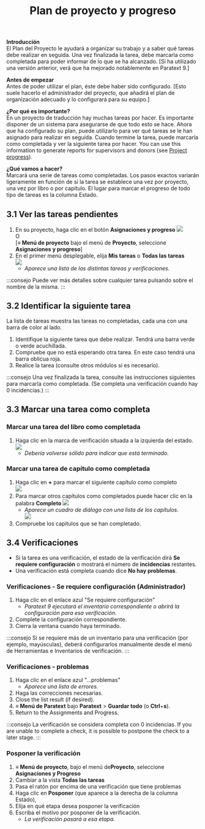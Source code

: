 ﻿---
title: 3. Plan de proyecto y progreso
---

**Introducción**  
El Plan del Proyecto le ayudará a organizar su trabajo y a saber qué tareas debe realizar en seguida. Una vez finalizada la tarea, debe marcarla como completada para poder informar de lo que se ha alcanzado. [Si ha utilizado una versión anterior, verá que ha mejorado notablemente en Paratext 9.]

**Antes de empezar**  
Antes de poder utilizar el plan, éste debe haber sido configurado. [Esto suele hacerlo el administrador del proyecto, que añadirá el plan de organización adecuado y lo configurará para su equipo.]

**¿Por qué es importante?**  
En un proyecto de traducción hay muchas tareas por hacer. Es importante disponer de un sistema para asegurarse de que todo esto se hace. Ahora que ha configurado su plan, puede utilizarlo para ver qué tareas se le han asignado para realizar en seguida. Cuando termine la tarea, puede marcarla como completada y ver la siguiente tarea por hacer. You can use this information to generate reports for supervisors and donors (see [Project progress](6.PP2.md)).

**¿Qué vamos a hacer?**  
Marcará una serie de tareas como completadas. Los pasos exactos variarán ligeramente en función de si la tarea se establece una vez por proyecto, una vez por libro o por capítulo. El lugar para marcar el progreso de todo tipo de tareas es la columna Estado.

## 3.1 Ver las tareas pendientes

1.  En su proyecto, haga clic en el botón **Asignaciones y progreso** ![](../media/03751d97bff94e04afee1ef9c87c4d22.png)  
   O  
   [**≡ Menú de proyecto** bajo el menú de **Proyecto**, seleccione **Asignaciones y progreso**]
1.  En el primer menú desplegable, elija **Mis tareas** o **Todas las tareas**  
   ![](../media/88de36d54c509d1316babd1b7253efc5.png)
     -  *Aparece una lista de las distintas tareas y verificaciones.*

:::consejo 
Puede ver más detalles sobre cualquier tarea pulsando sobre el nombre de la misma.
:::


## 3.2 Identificar la siguiente tarea

La lista de tareas muestra las tareas no completadas, cada una con una barra de color al lado.

1.  Identifique la siguiente tarea que debe realizar. Tendrá una barra verde o verde acuchillada.
1.  Compruebe que no está esperando otra tarea. En este caso tendrá una barra oblicua roja.
1.  Realice la tarea (consulte otros módulos si es necesario).

:::consejo 
Una vez finalizada la tarea, consulte las instrucciones siguientes para marcarla como completada. (Se completa una verificación cuando hay 0 incidencias.)
:::

## 3.3 Marcar una tarea como completa

### Marcar una tarea del libro como completada

1.  Haga clic en la marca de verificación situada a la izquierda del estado.  
   ![](../media/e7f0dce290e93fc005ea761da0f7ed23.png)
     -   *Debería volverse sólido para indicar que está terminado.*



### Marcar una tarea de capítulo como completada

1.  Haga clic en **+** para marcar el siguiente capítulo como completo  
   ![](../media/d6dc2e25549769d056778dfb6449a9e1.png)
1.  Para marcar otros capítulos como completados puede hacer clic en la palabra **Completo** ![](../media/2c4b7afffd2875b89c569c46c1067352.png)
     -  *Aparece un cuadro de diálogo con una lista de los capítulos*.  
       ![](../media/7efa90ca176b6af0392c215d30acdb51.png)
2.  Compruebe los capítulos que se han completado.

## 3.4 Verificaciones

-   Si la tarea es una verificación, el estado de la verificación dirá **Se requiere configuración** o mostrará el número de **incidencias** restantes.
-   Una verificación está completa cuando dice **No hay problemas**.

### Verificaciones - Se requiere configuración (Administrador)

1.  Haga clic en el enlace azul "Se requiere configuración"
     -  *Paratext 9 ejecutará el inventario correspondiente o abrirá la configuración para esa verificación.*
1.  Complete la configuración correspondiente.
1.  Cierra la ventana cuando haya terminado.

:::consejo 
Si se requiere más de un inventario para una verificación (por ejemplo, mayúsculas), deberá configurarlos manualmente desde el menú de Herramientas e Inventarios de verificación.
:::

### Verificaciones - problemas

1.  Haga clic en el enlace azul "…problemas"
     -  *Aparece una lista de errores.*
1.  Haga las correcciones necesarias.
1.  Close the list result (if desired).
1.  **≡ Menú de Paratext** bajo **Paratext** \> **Guardar todo** (o **Ctrl**+**s**).
2.  Return to the Assignments and Progress.

:::consejo 
La verificación se considera completa con 0 incidencias. If you are unable to complete a check, it is possible to postpone the check to a later stage.
:::

### Posponer la verificación

1.  **≡ Menú de proyecto**, bajo el menú de**Proyecto**, seleccione **Asignaciones y Progreso**
1.  Cambiar a la vista **Todas las tareas**
1.  Pasa el ratón por encima de una verificación que tiene problemas
1.  Haga clic en **Posponer** (que aparece a la derecha de la columna Estado),
1.  Elija en qué etapa desea posponer la verificación
1.  Escriba el motivo por posponer de la verificación.
     -  *La verificación pasará a esa etapa.*
